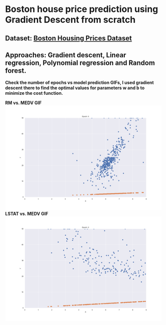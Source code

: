 # Boston house price prediction using Gradient Descent from scratch
## Dataset: [Boston Housing Prices Dataset](https://scikit-learn.org/stable/modules/generated/sklearn.datasets.load_boston.html)
## Approaches: Gradient descent, Linear regression, Polynomial regression and Random forest.
**Check the number of epochs vs model prediction GIFs, I used gradient descent there to find the optimal values for parameters w and b to minimize the cost function.**

**RM vs. MEDV GIF**
![Gif](Gradient_descent_RM_as_x_and_MEDV_target.gif)
**LSTAT vs. MEDV GIF**
![Gif](Gradient_descent_LSTAT_as_x_and_MEDV_target.gif)
